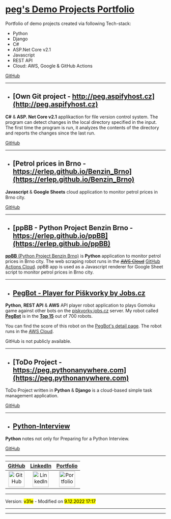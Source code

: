 # [**peg's Demo Projects Portfolio**](https://erlep.github.io/Portfolio/)

Portfolio of demo projects created via following Tech-stack:

- Python
- Django
- C#
- ASP.Net Core v2.1
- Javascript
- REST API
- Cloud: AWS, Google & GitHub Actions

[GitHub](https://github.com/erlep/Portfolio)

---

- ## [**Own Git** project - http://peg.aspifyhost.cz](http://peg.aspifyhost.cz)

**C#** & **ASP. Net Core v2.1** applikaction for file version control system.
The program can detect changes in the local directory specified in the input. The first time the program is run, it analyzes the contents of the directory and reports the changes since the last run.

[GitHub](https://github.com/erlep/MyGit)

---

- ## [**Petrol prices** in Brno - https://erlep.github.io/Benzin_Brno](https://erlep.github.io/Benzin_Brno)

**Javascript** & **Google Sheets** cloud application to monitor petrol prices in Brno city.

[GitHub](https://github.com/erlep/Benzin_Brno)

---

- ## [**ppBB** - Python Project Benzin Brno - https://erlep.github.io/ppBB](https://erlep.github.io/ppBB)

[**ppBB** (Python Project Benzin Brno)](https://github.com/erlep/ppBB) is **Python** application to monitor petrol prices in Brno city. The web scraping robot runs in the ~~[AWS Cloud](https://aws.amazon.com)~~ [GitHub Actions Cloud](https://github.com/). ppBB app is used as a Javascript renderer for Google Sheet script to monitor petrol prices in Brno city.

---

- ## [**PegBot** - Player for Piškvorky by Jobs.cz](https://bit.ly/30rsSdX)

**Python**, **REST API** & **AWS** API player robot application to plays Gomoku game against other bots on the [piskvorky.jobs.cz](https://piskvorky.jobs.cz) server. My robot called [**PegBot**](https://piskvorky.jobs.cz/prehled-hracu) is in the [**Top 15**](https://piskvorky.jobs.cz/prehled-hracu) out of 700 robots.

You can find the score of this robot on the [PegBot's detail page](https://bit.ly/30rsSdX). The robot runs in the [AWS Cloud](https://aws.amazon.com).

GitHub is not publicly available.

---

- ## [**ToDo** Project - https://peg.pythonanywhere.com](https://peg.pythonanywhere.com)

ToDo Project written in **Python** & **Django** is a cloud-based simple task management application.

[GitHub](https://github.com/erlep/DjangoApp)

---

- ## [**Python-Interview**](https://GitHub.com/ErleP/Python-Interview)

**Python** notes not only for Preparing for a Python Interview.

[GitHub](https://GitHub.com/ErleP/Python-Interview)

---

|                                                                            [**GitHub**](https://GitHub.com/ErleP)                                                                             |                                                                               [**LinkedIn**](http://lnnk.in/@pe)                                                                               |                                                                                                                                                                                [**Portfolio**](https://erlep.github.io/Portfolio)                                                                                                                                                                                 |
| :-------------------------------------------------------------------------------------------------------------------------------------------------------------------------------------------: | :--------------------------------------------------------------------------------------------------------------------------------------------------------------------------------------------: | :---------------------------------------------------------------------------------------------------------------------------------------------------------------------------------------------------------------------------------------------------------------------------------------------------------------------------------------------------------------------------------------------------------------: |
| <a href="https://GitHub.com/ErleP" target="_blank"> <img border="0" alt="GitHub" src="https://github.githubassets.com/images/modules/logos_page/GitHub-Mark.png" width="50" height="50"> </a> | <a href="http://lnnk.in/@pe" target="_blank"> <img border="0" alt="LinkedIn" src="https://upload.wikimedia.org/wikipedia/commons/c/ca/LinkedIn_logo_initials.png" width="50" height="50"> </a> | <a href="https://erlep.github.io/Portfolio/" target="_blank"> <img border="0" alt="Portfolio" src="https://am4pap001files.storage.live.com/y4mcXaX-JYD0Kqa0Y9qpDF3lozpknJzSVPhQJyeB7DThGEXbeEixwSSo4PQ0BA8y2ZYlXBjtJxYoG8NSnyr0npbmbqzs1a66zUTFIKMXmXIEyJ_vQQqnnKjhtLJsAxxk0tIAAkjK_Fh40dlxKMba9JPKVhmDPFgWrAmoWNX1LrdDMWVTxQQKXP8c5KX1NfB2Zq0?width=3072&height=2304&cropmode=none" width="50" height="50"> </a> |

---

Version: <mark>v31e</mark> - Modified on <mark>9.12.2022 17:17</mark>

---

---
